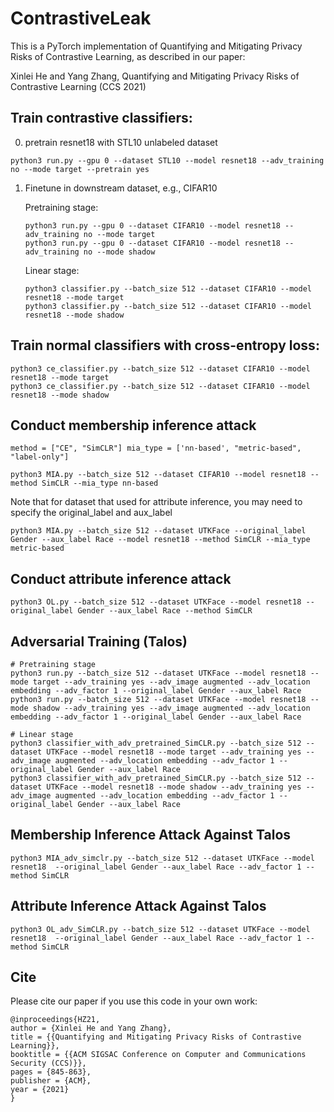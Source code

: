 # ContrastiveLeak

This is a PyTorch implementation of Quantifying and Mitigating Privacy Risks of Contrastive Learning, as described in our paper:

Xinlei He and Yang Zhang, Quantifying and Mitigating Privacy Risks of Contrastive Learning (CCS 2021)

## Train contrastive classifiers:

0. pretrain resnet18 with STL10 unlabeled dataset
```
python3 run.py --gpu 0 --dataset STL10 --model resnet18 --adv_training no --mode target --pretrain yes
```
1. Finetune in downstream dataset, e.g., CIFAR10

   Pretraining stage:
   ```
   python3 run.py --gpu 0 --dataset CIFAR10 --model resnet18 --adv_training no --mode target
   python3 run.py --gpu 0 --dataset CIFAR10 --model resnet18 --adv_training no --mode shadow
   ```
   
   Linear stage:
   
   ```
   python3 classifier.py --batch_size 512 --dataset CIFAR10 --model resnet18 --mode target
   python3 classifier.py --batch_size 512 --dataset CIFAR10 --model resnet18 --mode shadow
   ```

## Train normal classifiers with cross-entropy loss:
```
python3 ce_classifier.py --batch_size 512 --dataset CIFAR10 --model resnet18 --mode target
python3 ce_classifier.py --batch_size 512 --dataset CIFAR10 --model resnet18 --mode shadow
```

## Conduct membership inference attack
`
method = ["CE", "SimCLR"]
mia_type = ['nn-based', "metric-based", "label-only"]
`
```
python3 MIA.py --batch_size 512 --dataset CIFAR10 --model resnet18 --method SimCLR --mia_type nn-based
```

Note that for dataset that used for attribute inference, you may need to specify the original_label and  aux_label
```
python3 MIA.py --batch_size 512 --dataset UTKFace --original_label Gender --aux_label Race --model resnet18 --method SimCLR --mia_type metric-based
```

## Conduct attribute inference attack
```
python3 OL.py --batch_size 512 --dataset UTKFace --model resnet18 --original_label Gender --aux_label Race --method SimCLR 
```


## Adversarial Training (Talos)
```
# Pretraining stage
python3 run.py --batch_size 512 --dataset UTKFace --model resnet18 --mode target --adv_training yes --adv_image augmented --adv_location embedding --adv_factor 1 --original_label Gender --aux_label Race 
python3 run.py --batch_size 512 --dataset UTKFace --model resnet18 --mode shadow --adv_training yes --adv_image augmented --adv_location embedding --adv_factor 1 --original_label Gender --aux_label Race 

# Linear stage
python3 classifier_with_adv_pretrained_SimCLR.py --batch_size 512 --dataset UTKFace --model resnet18 --mode target --adv_training yes --adv_image augmented --adv_location embedding --adv_factor 1 --original_label Gender --aux_label Race
python3 classifier_with_adv_pretrained_SimCLR.py --batch_size 512 --dataset UTKFace --model resnet18 --mode shadow --adv_training yes --adv_image augmented --adv_location embedding --adv_factor 1 --original_label Gender --aux_label Race

```

##  Membership Inference Attack Against Talos 
```
python3 MIA_adv_simclr.py --batch_size 512 --dataset UTKFace --model resnet18  --original_label Gender --aux_label Race --adv_factor 1 --method SimCLR

```

##  Attribute Inference Attack Against Talos 
```
python3 OL_adv_SimCLR.py --batch_size 512 --dataset UTKFace --model resnet18  --original_label Gender --aux_label Race --adv_factor 1 --method SimCLR

```



## Cite

Please cite our paper if you use this code in your own work:

```
@inproceedings{HZ21,
author = {Xinlei He and Yang Zhang},
title = {{Quantifying and Mitigating Privacy Risks of Contrastive Learning}},
booktitle = {{ACM SIGSAC Conference on Computer and Communications Security (CCS)}},
pages = {845-863},
publisher = {ACM},
year = {2021}
}
```